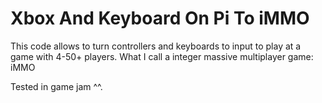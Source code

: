 # Xbox And Keyboard On Pi To iMMO
This code allows to turn controllers and keyboards to input to play at a game with 4-50+ players.
What I call a integer massive multiplayer game: iMMO


Tested in game jam ^^.
